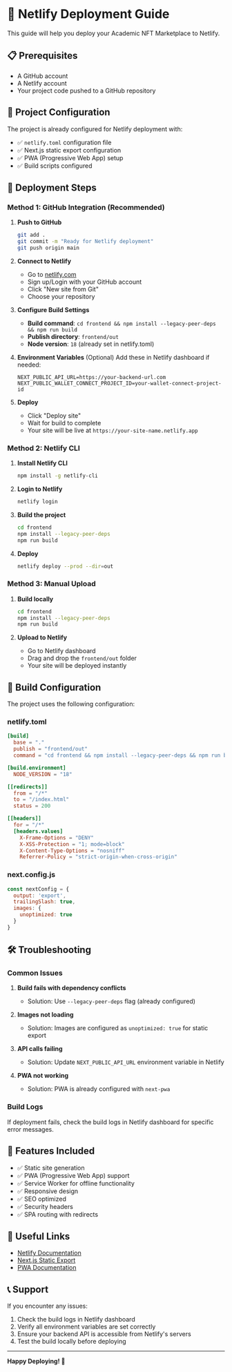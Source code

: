 # 🚀 Netlify Deployment Guide

This guide will help you deploy your Academic NFT Marketplace to Netlify.

## 📋 Prerequisites

- A GitHub account
- A Netlify account
- Your project code pushed to a GitHub repository

## 🔧 Project Configuration

The project is already configured for Netlify deployment with:

- ✅ `netlify.toml` configuration file
- ✅ Next.js static export configuration
- ✅ PWA (Progressive Web App) setup
- ✅ Build scripts configured

## 🚀 Deployment Steps

### Method 1: GitHub Integration (Recommended)

1. **Push to GitHub**
   ```bash
   git add .
   git commit -m "Ready for Netlify deployment"
   git push origin main
   ```

2. **Connect to Netlify**
   - Go to [netlify.com](https://netlify.com)
   - Sign up/Login with your GitHub account
   - Click "New site from Git"
   - Choose your repository

3. **Configure Build Settings**
   - **Build command**: `cd frontend && npm install --legacy-peer-deps && npm run build`
   - **Publish directory**: `frontend/out`
   - **Node version**: `18` (already set in netlify.toml)

4. **Environment Variables** (Optional)
   Add these in Netlify dashboard if needed:
   ```
   NEXT_PUBLIC_API_URL=https://your-backend-url.com
   NEXT_PUBLIC_WALLET_CONNECT_PROJECT_ID=your-wallet-connect-project-id
   ```

5. **Deploy**
   - Click "Deploy site"
   - Wait for build to complete
   - Your site will be live at `https://your-site-name.netlify.app`

### Method 2: Netlify CLI

1. **Install Netlify CLI**
   ```bash
   npm install -g netlify-cli
   ```

2. **Login to Netlify**
   ```bash
   netlify login
   ```

3. **Build the project**
   ```bash
   cd frontend
   npm install --legacy-peer-deps
   npm run build
   ```

4. **Deploy**
   ```bash
   netlify deploy --prod --dir=out
   ```

### Method 3: Manual Upload

1. **Build locally**
   ```bash
   cd frontend
   npm install --legacy-peer-deps
   npm run build
   ```

2. **Upload to Netlify**
   - Go to Netlify dashboard
   - Drag and drop the `frontend/out` folder
   - Your site will be deployed instantly

## 🔧 Build Configuration

The project uses the following configuration:

### netlify.toml
```toml
[build]
  base = "."
  publish = "frontend/out"
  command = "cd frontend && npm install --legacy-peer-deps && npm run build"

[build.environment]
  NODE_VERSION = "18"

[[redirects]]
  from = "/*"
  to = "/index.html"
  status = 200

[[headers]]
  for = "/*"
  [headers.values]
    X-Frame-Options = "DENY"
    X-XSS-Protection = "1; mode=block"
    X-Content-Type-Options = "nosniff"
    Referrer-Policy = "strict-origin-when-cross-origin"
```

### next.config.js
```javascript
const nextConfig = {
  output: 'export',
  trailingSlash: true,
  images: {
    unoptimized: true
  }
}
```

## 🛠️ Troubleshooting

### Common Issues

1. **Build fails with dependency conflicts**
   - Solution: Use `--legacy-peer-deps` flag (already configured)

2. **Images not loading**
   - Solution: Images are configured as `unoptimized: true` for static export

3. **API calls failing**
   - Solution: Update `NEXT_PUBLIC_API_URL` environment variable in Netlify

4. **PWA not working**
   - Solution: PWA is already configured with `next-pwa`

### Build Logs

If deployment fails, check the build logs in Netlify dashboard for specific error messages.

## 🎯 Features Included

- ✅ Static site generation
- ✅ PWA (Progressive Web App) support
- ✅ Service Worker for offline functionality
- ✅ Responsive design
- ✅ SEO optimized
- ✅ Security headers
- ✅ SPA routing with redirects

## 🔗 Useful Links

- [Netlify Documentation](https://docs.netlify.com/)
- [Next.js Static Export](https://nextjs.org/docs/advanced-features/static-html-export)
- [PWA Documentation](https://web.dev/progressive-web-apps/)

## 📞 Support

If you encounter any issues:

1. Check the build logs in Netlify dashboard
2. Verify all environment variables are set correctly
3. Ensure your backend API is accessible from Netlify's servers
4. Test the build locally before deploying

---

**Happy Deploying! 🎉** 